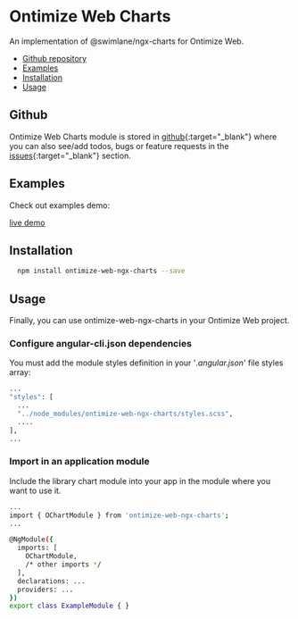 # Ontimize Web Charts

An implementation of @swimlane/ngx-charts for Ontimize Web.


* [Github repository](#github)
* [Examples](#examples)
* [Installation](#installation)
* [Usage](#usage)

## Github
Ontimize Web Charts module is stored in [github](https://github.com/OntimizeWeb/ontimize-web-ngx-charts){:target="_blank"} where you can also see/add todos, bugs or feature requests in the [issues](https://github.com/OntimizeWeb/ontimize-web-ngx-charts/issues){:target="_blank"} section.

## Examples

Check out examples demo:
<div>
  <a href="https://ontimizeweb.github.io/ontimize-web-ngx-charts" target="_blank" class="btn btn--success">
    <i class="fa fa-play"></i>
    live demo
  </a>
</div>


## Installation

```bash
  npm install ontimize-web-ngx-charts --save
```

## Usage

Finally, you can use ontimize-web-ngx-charts in your Ontimize Web project.

### Configure angular-cli.json dependencies

You must add the module styles definition in your '*.angular.json*' file styles array:

```bash
...
"styles": [
  ...
  "../node_modules/ontimize-web-ngx-charts/styles.scss",
  ....
],
...
```

### Import in an application module

Include the library chart module into your app in the module where you want to use it.

```bash
...
import { OChartModule } from 'ontimize-web-ngx-charts';
...

@NgModule({
  imports: [
    OChartModule,
    /* other imports */
  ],
  declarations: ...
  providers: ...
})
export class ExampleModule { }
```